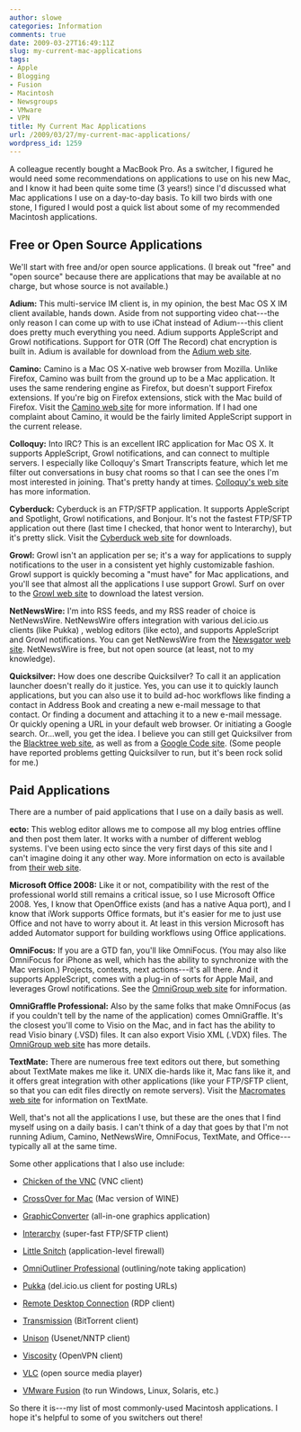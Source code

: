 ```yaml
---
author: slowe
categories: Information
comments: true
date: 2009-03-27T16:49:11Z
slug: my-current-mac-applications
tags:
- Apple
- Blogging
- Fusion
- Macintosh
- Newsgroups
- VMware
- VPN
title: My Current Mac Applications
url: /2009/03/27/my-current-mac-applications/
wordpress_id: 1259
---
```


A colleague recently bought a MacBook Pro. As a switcher, I figured he would need some recommendations on applications to use on his new Mac, and I know it had been quite some time (3 years!) since I'd discussed what Mac applications I use on a day-to-day basis. To kill two birds with one stone, I figured I would post a quick list about some of my recommended Macintosh applications.

## Free or Open Source Applications

We'll start with free and/or open source applications. (I break out "free" and "open source" because there are applications that may be available at no charge, but whose source is not available.)

**Adium:** This multi-service IM client is, in my opinion, the best Mac OS X IM client available, hands down. Aside from not supporting video chat---the only reason I can come up with to use iChat instead of Adium---this client does pretty much everything you need. Adium supports AppleScript and Growl notifications. Support for OTR (Off The Record) chat encryption is built in. Adium is available for download from the [Adium web site](http://www.adiumx.com).

**Camino:** Camino is a Mac OS X-native web browser from Mozilla. Unlike Firefox, Camino was built from the ground up to be a Mac application. It uses the same rendering engine as Firefox, but doesn't support Firefox extensions. If you're big on Firefox extensions, stick with the Mac build of Firefox. Visit the [Camino web site](http://www.caminobrowser.org/) for more information. If I had one complaint about Camino, it would be the fairly limited AppleScript support in the current release.

**Colloquy:** Into IRC? This is an excellent IRC application for Mac OS X. It supports AppleScript, Growl notifications, and can connect to multiple servers. I especially like Colloquy's Smart Transcripts feature, which let me filter out conversations in busy chat rooms so that I can see the ones I'm most interested in joining. That's pretty handy at times. [Colloquy's web site](http://colloquy.info/) has more information.

**Cyberduck:** Cyberduck is an FTP/SFTP application. It supports AppleScript and Spotlight, Growl notifications, and Bonjour. It's not the fastest FTP/SFTP application out there (last time I checked, that honor went to Interarchy), but it's pretty slick. Visit the [Cyberduck web site](http://cyberduck.ch/) for downloads.

**Growl:** Growl isn't an application per se; it's a way for applications to supply notifications to the user in a consistent yet highly customizable fashion. Growl support is quickly becoming a "must have" for Mac applications, and you'll see that almost all the applications I use support Growl. Surf on over to the [Growl web site](http://growl.info/) to download the latest version.

**NetNewsWire:** I'm into RSS feeds, and my RSS reader of choice is NetNewsWire. NetNewsWire offers integration with various del.icio.us clients (like Pukka) , weblog editors (like ecto), and supports AppleScript and Growl notifications. You can get NetNewsWire from the [Newsgator web site](http://www.newsgator.com/individuals/netnewswire/default.aspx). NetNewsWire is free, but not open source (at least, not to my knowledge).

**Quicksilver:** How does one describe Quicksilver? To call it an application launcher doesn't really do it justice. Yes, you can use it to quickly launch applications, but you can also use it to build ad-hoc workflows like finding a contact in Address Book and creating a new e-mail message to that contact. Or finding a document and attaching it to a new e-mail message. Or quickly opening a URL in your default web browser. Or initiating a Google search. Or...well, you get the idea. I believe you can still get Quicksilver from the [Blacktree web site](http://blacktree.com/), as well as from a [Google Code site](http://code.google.com/p/blacktree-alchemy/). (Some people have reported problems getting Quicksilver to run, but it's been rock solid for me.)

## Paid Applications

There are a number of paid applications that I use on a daily basis as well.

**ecto:** This weblog editor allows me to compose all my blog entries offline and then post them later. It works with a number of different weblog systems. I've been using ecto since the very first days of this site and I can't imagine doing it any other way. More information on ecto is available from [their web site](http://illuminex.com/ecto/).

**Microsoft Office 2008:** Like it or not, compatibility with the rest of the professional world still remains a critical issue, so I use Microsoft Office 2008. Yes, I know that OpenOffice exists (and has a native Aqua port), and I know that iWork supports Office formats, but it's easier for me to just use Office and not have to worry about it. At least in this version Microsoft has added Automator support for building workflows using Office applications.

**OmniFocus:** If you are a GTD fan, you'll like OmniFocus. (You may also like OmniFocus for iPhone as well, which has the ability to synchronize with the Mac version.) Projects, contexts, next actions---it's all there. And it supports AppleScript, comes with a plug-in of sorts for Apple Mail, and leverages Growl notifications. See the [OmniGroup web site](http://www.omnigroup.com/applications/omnifocus/) for information.

**OmniGraffle Professional:** Also by the same folks that make OmniFocus (as if you couldn't tell by the name of the application) comes OmniGraffle. It's the closest you'll come to Visio on the Mac, and in fact has the ability to read Visio binary (.VSD) files. It can also export Visio XML (.VDX) files. The [OmniGroup web site](http://www.omnigroup.com/applications/omnigraffle/) has more details.

**TextMate:** There are numerous free text editors out there, but something about TextMate makes me like it. UNIX die-hards like it, Mac fans like it, and it offers great integration with other applications (like your FTP/SFTP client, so that you can edit files directly on remote servers). Visit the [Macromates web site](http://macromates.com/) for information on TextMate.

Well, that's not all the applications I use, but these are the ones that I find myself using on a daily basis. I can't think of a day that goes by that I'm not running Adium, Camino, NetNewsWire, OmniFocus, TextMate, and Office---typically all at the same time.

Some other applications that I also use include:

* [Chicken of the VNC](http://sourceforge.net/projects/cotvnc/) (VNC client)

* [CrossOver for Mac](http://www.codeweavers.com/products/cxmac/) (Mac version of WINE)

* [GraphicConverter](http://www.lemkesoft.com/) (all-in-one graphics application)

* [Interarchy](http://www.interarchy.com/) (super-fast FTP/SFTP client)

* [Little Snitch](http://www.obdev.at/products/littlesnitch/index.html) (application-level firewall)

* [OmniOutliner Professional](http://www.omnigroup.com/applications/omnioutliner/) (outlining/note taking application)

* [Pukka](http://codesorcery.net/pukka) (del.icio.us client for posting URLs)

* [Remote Desktop Connection](http://www.microsoft.com/mac/products/remote-desktop/default.mspx) (RDP client)

* [Transmission](http://www.transmissionbt.com/) (BitTorrent client)

* [Unison](http://www.panic.com/unison/) (Usenet/NNTP client)

* [Viscosity](http://www.viscosityvpn.com/) (OpenVPN client)

* [VLC](http://www.videolan.org/vlc/) (open source media player)

* [VMware Fusion](http://www.vmware.com/products/fusion/) (to run Windows, Linux, Solaris, etc.)

So there it is---my list of most commonly-used Macintosh applications. I hope it's helpful to some of you switchers out there!

